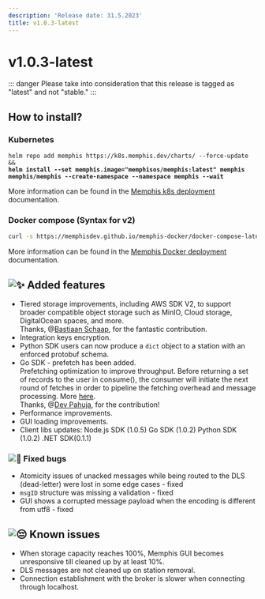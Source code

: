 ```yaml
---
description: 'Release date: 31.5.2023'
title: v1.0.3-latest
---
```

# v1.0.3-latest

::: danger
Please take into consideration that this release is tagged as "latest" and not "stable."
:::

## How to install?

### **Kubernetes**

<pre class="language-bash" data-line-numbers><code class="lang-bash">helm repo add memphis https://k8s.memphis.dev/charts/ --force-update &#x26;&#x26; 
<strong>helm install --set memphis.image="memphisos/memphis:latest" memphis memphis/memphis --create-namespace --namespace memphis --wait
</strong></code></pre>

More information can be found in the [Memphis k8s deployment](../../deployment/kubernetes/) documentation.

### **Docker compose (Syntax for v2)**

```bash
curl -s https://memphisdev.github.io/memphis-docker/docker-compose-latest.yml -o docker-compose-latest.yml && docker compose -f docker-compose-latest.yml -p memphis up
```

More information can be found in the [Memphis Docker deployment](../../deployment/docker-compose) documentation.

## ![:sparkles:](https://a.slack-edge.com/production-standard-emoji-assets/14.0/apple-medium/2728.png) Added features

* Tiered storage improvements, including AWS SDK V2, to support broader compatible object storage such as MinIO, Cloud storage, DigitalOcean spaces, and more. \
  Thanks, @[Bastiaan Schaap](https://github.com/bjwschaap), for the fantastic contribution.
* Integration keys encryption.
* Python SDK users can now produce a `dict` object to a station with an enforced protobuf schema.
* Go SDK - prefetch has been added.\
  Prefetching optimization to improve throughput. Before returning a set of records to the user in consume(), the consumer will initiate the next round of fetches in order to pipeline the fetching overhead and message processing. More [here](../../memphis/concepts/consumer#prefetching).\
  Thanks, @[Dev Pahuja](https://github.com/devpahuja), for the contribution!
* Performance improvements.
* GUI loading improvements.
* Client libs updates: Node.js SDK (1.0.5) Go SDK (1.0.2) Python SDK (1.0.2) .NET SDK(0.1.1)

### ![:bug:](https://a.slack-edge.com/production-standard-emoji-assets/14.0/apple-medium/1f41b.png) Fixed bugs

* Atomicity issues of unacked messages while being routed to the DLS (dead-letter) were lost in some edge cases - fixed
* `msgID` structure was missing a validation - fixed
* GUI shows a corrupted message payload when the encoding is different from utf8 - fixed

## ![:pensive:](https://a.slack-edge.com/production-standard-emoji-assets/14.0/apple-medium/1f614.png) Known issues

* When storage capacity reaches 100%, Memphis GUI becomes unresponsive till cleaned up by at least 10%.
* DLS messages are not cleaned up on station removal.
* Connection establishment with the broker is slower when connecting through localhost.

